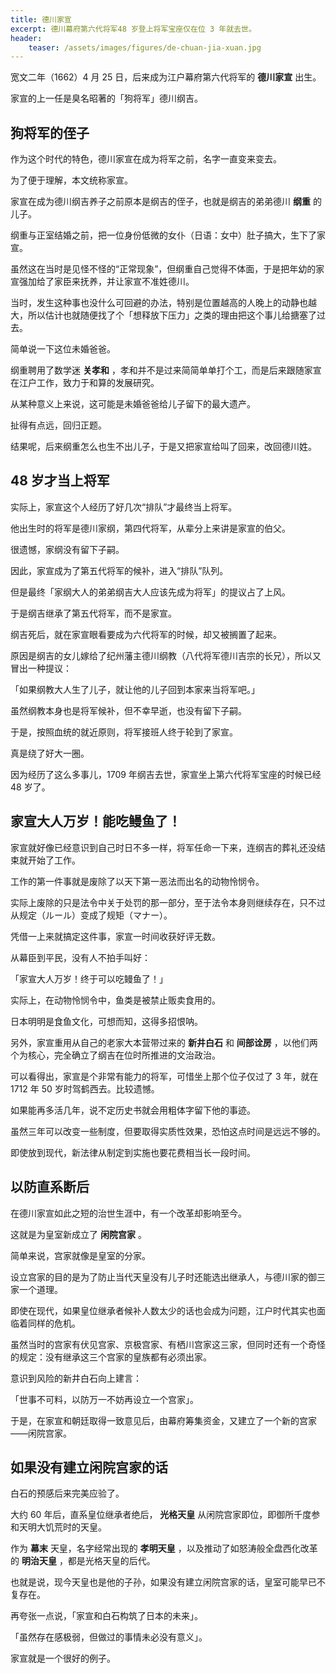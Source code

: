```yaml
---
title: 德川家宣
excerpt: 德川幕府第六代将军48 岁登上将军宝座仅在位 3 年就去世。
header: 
    teaser: /assets/images/figures/de-chuan-jia-xuan.jpg
---
```


宽文二年（1662）4 月 25 日，后来成为江户幕府第六代将军的 **德川家宣** 出生。

家宣的上一任是臭名昭著的「狗将军」德川纲吉。

## 狗将军的侄子

作为这个时代的特色，德川家宣在成为将军之前，名字一直变来变去。

为了便于理解，本文统称家宣。

家宣在成为德川纲吉养子之前原本是纲吉的侄子，也就是纲吉的弟弟德川 **纲重** 的儿子。

纲重与正室结婚之前，把一位身份低微的女仆（日语：女中）肚子搞大，生下了家宣。

虽然这在当时是见怪不怪的“正常现象”，但纲重自己觉得不体面，于是把年幼的家宣强加给了家臣来抚养，并让家宣不准姓德川。

当时，发生这种事也没什么可回避的办法，特别是位置越高的人晚上的动静也越大，所以估计也就随便找了个「想释放下压力」之类的理由把这个事儿给搪塞了过去。

简单说一下这位未婚爸爸。

纲重聘用了数学迷 **关孝和** ，孝和并不是过来简简单单打个工，而是后来跟随家宣在江户工作，致力于和算的发展研究。

从某种意义上来说，这可能是未婚爸爸给儿子留下的最大遗产。

扯得有点远，回归正题。

结果呢，后来纲重怎么也生不出儿子，于是又把家宣给叫了回来，改回德川姓。

## 48 岁才当上将军

实际上，家宣这个人经历了好几次“排队”才最终当上将军。

他出生时的将军是德川家纲，第四代将军，从辈分上来讲是家宣的伯父。

很遗憾，家纲没有留下子嗣。

因此，家宣成为了第五代将军的候补，进入“排队”队列。

但是最终「家纲大人的弟弟纲吉大人应该先成为将军」的提议占了上风。

于是纲吉继承了第五代将军，而不是家宣。

纲吉死后，就在家宣眼看要成为六代将军的时候，却又被搁置了起来。

原因是纲吉的女儿嫁给了纪州藩主德川纲教（八代将军德川吉宗的长兄），所以又冒出一种提议：

「如果纲教大人生了儿子，就让他的儿子回到本家来当将军吧。」

虽然纲教本身也是将军候补，但不幸早逝，也没有留下子嗣。

于是，按照血统的就近原则，将军接班人终于轮到了家宣。

真是绕了好大一圈。

因为经历了这么多事儿，1709 年纲吉去世，家宣坐上第六代将军宝座的时候已经 48 岁了。

## 家宣大人万岁！能吃鳗鱼了！

家宣就好像已经意识到自己时日不多一样，将军任命一下来，连纲吉的葬礼还没结束就开始了工作。

工作的第一件事就是废除了以天下第一恶法而出名的动物怜悯令。

实际上废除的只是法令中关于处罚的那一部分，至于法令本身则继续存在，只不过从规定（ルール）变成了规矩（マナー）。

凭借一上来就搞定这件事，家宣一时间收获好评无数。

从幕臣到平民，没有人不拍手叫好：

「家宣大人万岁！终于可以吃鳗鱼了！」

实际上，在动物怜悯令中，鱼类是被禁止贩卖食用的。

日本明明是食鱼文化，可想而知，这得多招恨呐。

另外，家宣重用从自己的老家大本营带过来的 **新井白石** 和 **间部诠房** ，以他们两个为核心，完全确立了纲吉在位时所推进的文治政治。

可以看得出，家宣是个非常有能力的将军，可惜坐上那个位子仅过了 3 年，就在 1712 年 50 岁时驾鹤西去。比较遗憾。

如果能再多活几年，说不定历史书就会用粗体字留下他的事迹。

虽然三年可以改变一些制度，但要取得实质性效果，恐怕这点时间是远远不够的。

即使放到现代，新法律从制定到实施也要花费相当长一段时间。

## 以防直系断后

在德川家宣如此之短的治世生涯中，有一个改革却影响至今。

这就是为皇室新成立了 **闲院宫家** 。

简单来说，宫家就像是皇室的分家。

设立宫家的目的是为了防止当代天皇没有儿子时还能选出继承人，与德川家的御三家一个道理。

即使在现代，如果皇位继承者候补人数太少的话也会成为问题，江户时代其实也面临着同样的危机。

虽然当时的宫家有伏见宫家、京极宫家、有栖川宫家这三家，但同时还有一个奇怪的规定：没有继承这三个宫家的皇族都有必须出家。

意识到风险的新井白石向上建言：

「世事不可料，以防万一不妨再设立一个宫家」。

于是，在家宣和朝廷取得一致意见后，由幕府筹集资金，又建立了一个新的宫家——闲院宫家。

## 如果没有建立闲院宫家的话

白石的预感后来完美应验了。

大约 60 年后，直系皇位继承者绝后， **光格天皇** 从闲院宫家即位，即御所千度参和天明大饥荒时的天皇。

作为 **幕末** 天皇，名字经常出现的 **孝明天皇** ，以及推动了如怒涛般全盘西化改革的 **明治天皇** ，都是光格天皇的后代。

也就是说，现今天皇也是他的子孙，如果没有建立闲院宫家的话，皇室可能早已不复存在。

再夸张一点说，「家宣和白石构筑了日本的未来」。

「虽然存在感极弱，但做过的事情未必没有意义」。

家宣就是一个很好的例子。

